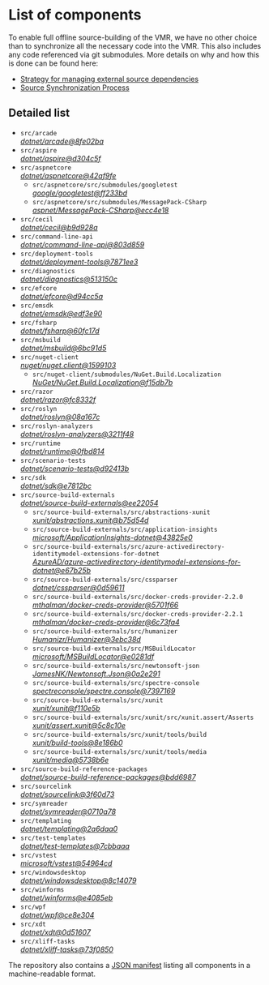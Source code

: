﻿# List of components

To enable full offline source-building of the VMR, we have no other choice than to synchronize all the necessary code into the VMR. This also includes any code referenced via git submodules. More details on why and how this is done can be found here:
- [Strategy for managing external source dependencies](src/arcade/Documentation/UnifiedBuild/VMR-Strategy-For-External-Source.md)
- [Source Synchronization Process](src/arcade/Documentation/UnifiedBuild/VMR-Design-And-Operation.md#source-synchronization-process)

## Detailed list

<!-- component list beginning -->
- `src/arcade`  
*[dotnet/arcade@8fe02ba](https://github.com/dotnet/arcade/tree/8fe02bab989df1265eee225df2c28af6dbdccc83)*
- `src/aspire`  
*[dotnet/aspire@d304c5f](https://github.com/dotnet/aspire/tree/d304c5f6f15bcd4f34f1841b33870cfab88e6937)*
- `src/aspnetcore`  
*[dotnet/aspnetcore@42af9fe](https://github.com/dotnet/aspnetcore/tree/42af9fe6ddd7c3f9cde04ac003bf97509881873b)*
    - `src/aspnetcore/src/submodules/googletest`  
    *[google/googletest@ff233bd](https://github.com/google/googletest/tree/ff233bdd4cac0a0bf6e5cd45bda3406814cb2796)*
    - `src/aspnetcore/src/submodules/MessagePack-CSharp`  
    *[aspnet/MessagePack-CSharp@ecc4e18](https://github.com/aspnet/MessagePack-CSharp/tree/ecc4e18ad7a0c7db51cd7e3d2997a291ed01444d)*
- `src/cecil`  
*[dotnet/cecil@b9d928a](https://github.com/dotnet/cecil/tree/b9d928a9d65ed39b9257846e1b8e853cea609c00)*
- `src/command-line-api`  
*[dotnet/command-line-api@803d859](https://github.com/dotnet/command-line-api/tree/803d8598f98fb4efd94604b32627ee9407f246db)*
- `src/deployment-tools`  
*[dotnet/deployment-tools@7871ee3](https://github.com/dotnet/deployment-tools/tree/7871ee378dce87b64d930d4f33dca9c888f4034d)*
- `src/diagnostics`  
*[dotnet/diagnostics@513150c](https://github.com/dotnet/diagnostics/tree/513150c2f25077b1fcb194407e53c433c975f39b)*
- `src/efcore`  
*[dotnet/efcore@d94cc5a](https://github.com/dotnet/efcore/tree/d94cc5a79cb9d557485a95fba59ee3738c46aa81)*
- `src/emsdk`  
*[dotnet/emsdk@edf3e90](https://github.com/dotnet/emsdk/tree/edf3e90fa25b1fc4f7f63ceb45ef70f49c6b121a)*
- `src/fsharp`  
*[dotnet/fsharp@60fc17d](https://github.com/dotnet/fsharp/tree/60fc17ddcf7eac31e4e91a02324bee1e14a1c225)*
- `src/msbuild`  
*[dotnet/msbuild@6bc91d5](https://github.com/dotnet/msbuild/tree/6bc91d5e2d3d8a199fdbe367ed015b55daf57046)*
- `src/nuget-client`  
*[nuget/nuget.client@1599103](https://github.com/nuget/nuget.client/tree/15991039d603b8da5d2603315fc9c5c2cfb91a07)*
    - `src/nuget-client/submodules/NuGet.Build.Localization`  
    *[NuGet/NuGet.Build.Localization@f15db7b](https://github.com/NuGet/NuGet.Build.Localization/tree/f15db7b7c6f5affbea268632ef8333d2687c8031)*
- `src/razor`  
*[dotnet/razor@fc8332f](https://github.com/dotnet/razor/tree/fc8332fdd7a535acc5dfe8254429c1e8e4a1487e)*
- `src/roslyn`  
*[dotnet/roslyn@08a167c](https://github.com/dotnet/roslyn/tree/08a167c19e5e04742b0922bdb1ea8046e9364f4b)*
- `src/roslyn-analyzers`  
*[dotnet/roslyn-analyzers@3211f48](https://github.com/dotnet/roslyn-analyzers/tree/3211f48253bc18560156d90dc5e710d35f7d03fa)*
- `src/runtime`  
*[dotnet/runtime@0fbd814](https://github.com/dotnet/runtime/tree/0fbd81404d1f211572387498474063bc6f407f0f)*
- `src/scenario-tests`  
*[dotnet/scenario-tests@d92413b](https://github.com/dotnet/scenario-tests/tree/d92413b87d36250859d8cb51ff69a03b5f5c4cab)*
- `src/sdk`  
*[dotnet/sdk@e7812bc](https://github.com/dotnet/sdk/tree/e7812bcff5531b50fbda886d6cbb7de2171691ad)*
- `src/source-build-externals`  
*[dotnet/source-build-externals@ee22054](https://github.com/dotnet/source-build-externals/tree/ee22054b44ec9615dc3481c4decc1b007a83a2b0)*
    - `src/source-build-externals/src/abstractions-xunit`  
    *[xunit/abstractions.xunit@b75d54d](https://github.com/xunit/abstractions.xunit/tree/b75d54d73b141709f805c2001b16f3dd4d71539d)*
    - `src/source-build-externals/src/application-insights`  
    *[microsoft/ApplicationInsights-dotnet@43825e0](https://github.com/microsoft/ApplicationInsights-dotnet/tree/43825e06a22cdfb702fc199a7ba99a7d541d48c6)*
    - `src/source-build-externals/src/azure-activedirectory-identitymodel-extensions-for-dotnet`  
    *[AzureAD/azure-activedirectory-identitymodel-extensions-for-dotnet@e67b25b](https://github.com/AzureAD/azure-activedirectory-identitymodel-extensions-for-dotnet/tree/e67b25be77532af9ba405670b34b4d263d505fde)*
    - `src/source-build-externals/src/cssparser`  
    *[dotnet/cssparser@0d59611](https://github.com/dotnet/cssparser/tree/0d59611784841735a7778a67aa6e9d8d000c861f)*
    - `src/source-build-externals/src/docker-creds-provider-2.2.0`  
    *[mthalman/docker-creds-provider@5701f66](https://github.com/mthalman/docker-creds-provider/tree/5701f6667c1fbd805684857baaa860383bbdfed7)*
    - `src/source-build-externals/src/docker-creds-provider-2.2.1`  
    *[mthalman/docker-creds-provider@6c73fa4](https://github.com/mthalman/docker-creds-provider/tree/6c73fa4784795ae07f49305a057abf5c473d2adb)*
    - `src/source-build-externals/src/humanizer`  
    *[Humanizr/Humanizer@3ebc38d](https://github.com/Humanizr/Humanizer/tree/3ebc38de585fc641a04b0e78ed69468453b0f8a1)*
    - `src/source-build-externals/src/MSBuildLocator`  
    *[microsoft/MSBuildLocator@e0281df](https://github.com/microsoft/MSBuildLocator/tree/e0281df33274ac3c3e22acc9b07dcb4b31d57dc0)*
    - `src/source-build-externals/src/newtonsoft-json`  
    *[JamesNK/Newtonsoft.Json@0a2e291](https://github.com/JamesNK/Newtonsoft.Json/tree/0a2e291c0d9c0c7675d445703e51750363a549ef)*
    - `src/source-build-externals/src/spectre-console`  
    *[spectreconsole/spectre.console@7397169](https://github.com/spectreconsole/spectre.console/tree/7397169a2757dc3657598bdea4ac222c0f283425)*
    - `src/source-build-externals/src/xunit`  
    *[xunit/xunit@f110e5b](https://github.com/xunit/xunit/tree/f110e5bee5dfd4c08339587c9c3df9292fcb597c)*
    - `src/source-build-externals/src/xunit/src/xunit.assert/Asserts`  
    *[xunit/assert.xunit@5c8c10e](https://github.com/xunit/assert.xunit/tree/5c8c10e085eb42f39f2fe0b40c94bf56649eb0a4)*
    - `src/source-build-externals/src/xunit/tools/build`  
    *[xunit/build-tools@8e186b0](https://github.com/xunit/build-tools/tree/8e186b0f8e398796e75453f3f18952b06d29fdfd)*
    - `src/source-build-externals/src/xunit/tools/media`  
    *[xunit/media@5738b6e](https://github.com/xunit/media/tree/5738b6e86f08e0389c4392b939c20e3eca2d9822)*
- `src/source-build-reference-packages`  
*[dotnet/source-build-reference-packages@bdd6987](https://github.com/dotnet/source-build-reference-packages/tree/bdd698774daa248301c236f09b97015610ca2842)*
- `src/sourcelink`  
*[dotnet/sourcelink@3f60d73](https://github.com/dotnet/sourcelink/tree/3f60d7363bb74fbd64cc98c18e566c929e1f5a22)*
- `src/symreader`  
*[dotnet/symreader@0710a78](https://github.com/dotnet/symreader/tree/0710a7892d89999956e8808c28e9dd0512bd53f3)*
- `src/templating`  
*[dotnet/templating@2a6daa0](https://github.com/dotnet/templating/tree/2a6daa04823543b47854e80f2282516fcec1f914)*
- `src/test-templates`  
*[dotnet/test-templates@7cbbaaa](https://github.com/dotnet/test-templates/tree/7cbbaaa72a9c5609d11b3203518feb4de640f731)*
- `src/vstest`  
*[microsoft/vstest@54964cd](https://github.com/microsoft/vstest/tree/54964cdbcd254cbce066d3a2afa2b3908db51abd)*
- `src/windowsdesktop`  
*[dotnet/windowsdesktop@8c14079](https://github.com/dotnet/windowsdesktop/tree/8c14079b75db3b56c8cfdcee3c2698c563ccd4db)*
- `src/winforms`  
*[dotnet/winforms@e4085eb](https://github.com/dotnet/winforms/tree/e4085eb08ceef38d44b0bcdae0bc02e374794979)*
- `src/wpf`  
*[dotnet/wpf@ce8e304](https://github.com/dotnet/wpf/tree/ce8e3041f94469a4fd2aa5948905c2b70852fe55)*
- `src/xdt`  
*[dotnet/xdt@0d51607](https://github.com/dotnet/xdt/tree/0d51607fb791c51a14b552ed24fe3430c252148b)*
- `src/xliff-tasks`  
*[dotnet/xliff-tasks@73f0850](https://github.com/dotnet/xliff-tasks/tree/73f0850939d96131c28cf6ea6ee5aacb4da0083a)*
<!-- component list end -->

The repository also contains a [JSON manifest](https://github.com/dotnet/dotnet/blob/main/src/source-manifest.json) listing all components in a machine-readable format.
